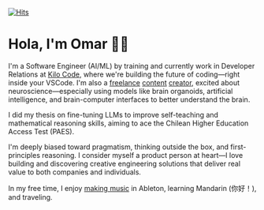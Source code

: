 [![Hits](https://hits.seeyoufarm.com/api/count/incr/badge.svg?url=https%3A%2F%2Fgithub.com%2Fofou&count_bg=%2379C83D&title_bg=%23000000&icon=&icon_color=%23E7E7E7&title=+hits&edge_flat=false)](https://hits.seeyoufarm.com)

# Hola, I'm Omar 🚶🏻

I'm a Software Engineer (AI/ML) by training and currently work in Developer Relations at [Kilo Code](https://www.kilocode.ai), where we're building the future of coding—right inside your VSCode. I'm also a [freelance](https://www.youtube.com/watch?v=_MIEZSgQYHE) [content](https://www.youtube.com/watch?v=kFlLzFuslfQ) [creator](https://www.youtube.com/watch?v=ISa10TrJK7w), excited about neuroscience—especially using models like brain organoids, artificial intelligence, and brain-computer interfaces to better understand the brain.  

I did my thesis on fine-tuning LLMs to improve self-teaching and mathematical reasoning skills, aiming to ace the Chilean Higher Education Access Test (PAES).

I'm deeply biased toward pragmatism, thinking outside the box, and first-principles reasoning. I consider myself a product person at heart—I love building and discovering creative engineering solutions that deliver real value to both companies and individuals.

In my free time, I enjoy [making music](https://open.spotify.com/artist/5e6x7QJXOGbkDEPpEOWm1w) in Ableton, learning Mandarin (你好！), and traveling.
